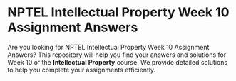 # NPTEL Intellectual Property Week 10 Assignment Answers

Are you looking for NPTEL Intellectual Property Week 10 Assignment Answers? This repository will help you find your answers and solutions for Week 10 of the **Intellectual Property** course. We provide detailed solutions to help you complete your assignments efficiently.